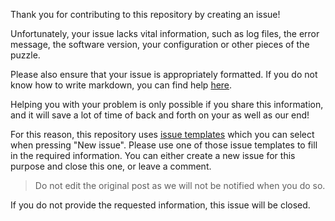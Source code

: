 Thank you for contributing to this repository by creating an issue!

Unfortunately, your issue lacks vital information, such as log files, the error message, the software version, your configuration
or other pieces of the puzzle.

Please also ensure that your issue is appropriately formatted. If you do not know how to write markdown, you can find help
[here](https://guides.github.com/features/mastering-markdown/).

Helping you with your problem is only possible if you share this information, and it will save a lot of time of back and forth on
your as well as our end!

For this reason, this repository uses [issue templates](../tree/master/.github/ISSUE_TEMPLATE) which you can select when pressing
"New issue". Please use one of those issue templates to fill in the required information. You can either create a new issue for
this purpose and close this one, or leave a comment.

> Do not edit the original post as we will not be notified when you do so.

If you do not provide the requested information, this issue will be closed.
